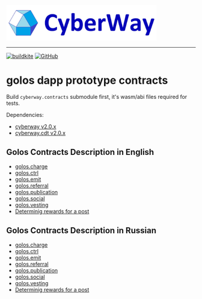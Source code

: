 <img width="400" src="./docs/logo.jpg" />  

*****  
[![buildkite](https://badge.buildkite.com/cbc4061f218d570917e365bfff8a251c03996f43f35f4deb66.svg?branch=master)](https://buildkite.com/golos.contracts)
[![GitHub](https://img.shields.io/github/license/cyberway/cyberway.contracts.svg)](https://github.com/cyberway/cyberway.contracts/blob/master/LICENSE) 

# golos dapp prototype contracts

Build `cyberway.contracts` submodule first, it's wasm/abi files required for tests.

Dependencies:
* [cyberway v2.0.x](https://github.com/cyberway/cyberway/releases)
* [cyberway.cdt v2.0.x](https://github.com/cyberway/cyberway.cdt/tags)

## Golos Contracts Description in English
* [golos.charge](https://cyberway.gitbook.io/en/devportal/application_contracts/golos_contracts/golos.charge_contract)
* [golos.ctrl](https://cyberway.gitbook.io/en/devportal/application_contracts/golos_contracts/golos.ctrl_contract)
* [golos.emit](https://cyberway.gitbook.io/en/devportal/application_contracts/golos_contracts/golos.emit_contract)
* [golos.referral](https://cyberway.gitbook.io/en/devportal/application_contracts/golos_contracts/golos.referral_contract)
* [golos.publication](https://cyberway.gitbook.io/en/devportal/application_contracts/golos_contracts/golos.publication_contract)
* [golos.social](https://cyberway.gitbook.io/en/devportal/application_contracts/golos_contracts/golos.social_contract)
* [golos.vesting](https://cyberway.gitbook.io/en/devportal/application_contracts/golos_contracts/golos.vesting_contract)
* [Determinig rewards for a post](https://cyberway.gitbook.io/en/devportal/application_contracts/golos_contracts/rewards_definition)

## Golos Contracts Description in Russian
* [golos.charge](https://cyberway.gitbook.io/ru/v/devel-ru/developers/golos_contracts/golos.charge_contract)
* [golos.ctrl](https://cyberway.gitbook.io/ru/v/devel-ru/developers/golos_contracts/golos.ctrl_contract)
* [golos.emit](https://cyberway.gitbook.io/ru/v/devel-ru/developers/golos_contracts/golos.emit_contract)
* [golos.referral](https://cyberway.gitbook.io/ru/v/devel-ru/developers/golos_contracts/golos.referral_contract)
* [golos.publication](https://cyberway.gitbook.io/ru/v/devel-ru/developers/golos_contracts/golos.publication_contract)
* [golos.social](https://cyberway.gitbook.io/ru/v/devel-ru/developers/golos_contracts/golos.social_contract)
* [golos.vesting](https://cyberway.gitbook.io/ru/v/devel-ru/developers/golos_contracts/golos.vesting_contract)
* [Determinig rewards for a post](https://cyberway.gitbook.io/ru/v/devel-ru/developers/golos_contracts/rewards_definition)


